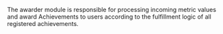 The awarder module is responsible for processing incoming metric values and award Achievements to users according
to the fulfillment logic of all registered achievements.